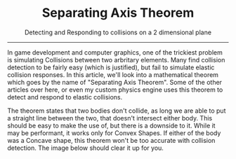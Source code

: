 <div align="center">
    <h1>Separating Axis Theorem</h1>
    <p>Detecting and Responding to collisions on a 2 dimensional plane</p>
</div>
<hr/>

In game development and computer graphics, one of the trickiest problem is simulating Collisions between two arbritary elements. Many find collision detection to be fairly easy (which is justified), but fail to simulate elastic collision responses. In this article, we'll look into a mathematical theorem which goes by the name of "Separating Axis Theorem". Some of the other articles over here, or even my custom physics engine uses this theorem to detect and respond to elastic collisions. 

The theorem states that two bodies don't collide, as long we are able to put a straight line between the two, that doesn't intersect either body. This should be easy to make the use of, but there is a downside to it. While it may be performant, it works only for Convex Shapes. If either of the body was a Concave shape, this theorem won't be too accurate with collision detection. The image below should clear it up for you.
